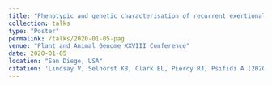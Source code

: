 ```yaml
---
title: "Phenotypic and genetic characterisation of recurrent exertional rhabdomyolysis (RER) in Warmblood horses and Connemara ponies."
collection: talks
type: "Poster"
permalink: /talks/2020-01-05-pag
venue: "Plant and Animal Genome XXVIII Conference"
date: 2020-01-05
location: "San Diego, USA"
citation: 'Lindsay V, Selhorst KB, Clark EL, Piercy RJ, Psifidi A (2020) Poster: Phenotypic and genetic characterisation of recurrent exertional rhabdomyolysis (RER) in Warmblood horses and Connemara ponies. <i>Plant and Animal Genome XXVIII Conference</i>'
---
```


